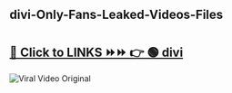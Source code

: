 
 ## divi-Only-Fans-Leaked-Videos-Files

# <h2><a href="https://mediaupload.pro?divi">🔗 Click to LINKS ⏩⏩ 👉 🟢 divi </a></h2>

<a href="https://mediaupload.pro?divi" rel="nofollow" data-target="animated-image.originalLink"><img src="https://i.ibb.co.com/xMMVF88/686577567.gif" alt="Viral Video Original" style="max-width: 100%; display: inline-block;" data-target="animated-image.originalImage"></a>